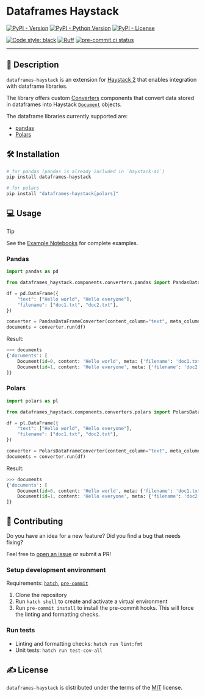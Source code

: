 # Dataframes Haystack

[![PyPI - Version](https://img.shields.io/pypi/v/dataframes-haystack.svg)](https://pypi.org/project/dataframes-haystack)
[![PyPI - Python Version](https://img.shields.io/pypi/pyversions/dataframes-haystack?logo=python&logoColor=white)](https://pypi.org/project/dataframes-haystack)
[![PyPI - License](https://img.shields.io/pypi/l/dataframes-haystack.svg)](https://pypi.org/project/dataframes-haystack)


[![Code style: black](https://img.shields.io/badge/code%20style-black-000000.svg)](https://github.com/psf/black)
[![Ruff](https://img.shields.io/endpoint?url=https://raw.githubusercontent.com/astral-sh/ruff/main/assets/badge/v2.json)](https://github.com/astral-sh/ruff)
[![pre-commit.ci status](https://results.pre-commit.ci/badge/github/EdAbati/dataframes-haystack/main.svg)](https://results.pre-commit.ci/latest/github/EdAbati/dataframes-haystack/main)

-----

## 📃 Description

`dataframes-haystack` is an extension for [Haystack 2](https://docs.haystack.deepset.ai/docs/intro) that enables integration with dataframe libraries.

The library offers custom [Converters](https://docs.haystack.deepset.ai/docs/converters) components that convert data stored in dataframes into Haystack [`Document`](https://docs.haystack.deepset.ai/docs/data-classes#document) objects.

The dataframe libraries currently supported are:
- [pandas](https://pandas.pydata.org/)
- [Polars](https://pola.rs)

## 🛠️ Installation

```sh
# for pandas (pandas is already included in `haystack-ai`)
pip install dataframes-haystack

# for polars
pip install "dataframes-haystack[polars]"
```

## 💻 Usage

> [!TIP]
> See the [Example Notebooks](./notebooks) for complete examples.

### Pandas

```python
import pandas as pd

from dataframes_haystack.components.converters.pandas import PandasDataFrameConverter

df = pd.DataFrame({
    "text": ["Hello world", "Hello everyone"],
    "filename": ["doc1.txt", "doc2.txt"],
})

converter = PandasDataFrameConverter(content_column="text", meta_columns=["filename"])
documents = converter.run(df)
```

Result:
```python
>>> documents
{'documents': [
    Document(id=0, content: 'Hello world', meta: {'filename': 'doc1.txt'}),
    Document(id=1, content: 'Hello everyone', meta: {'filename': 'doc2.txt'})
]}
```

### Polars

```python
import polars as pl

from dataframes_haystack.components.converters.polars import PolarsDataFrameConverter

df = pl.DataFrame({
    "text": ["Hello world", "Hello everyone"],
    "filename": ["doc1.txt", "doc2.txt"],
})

converter = PolarsDataFrameConverter(content_column="text", meta_columns=["filename"])
documents = converter.run(df)
```

Result:
```python
>>> documents
{'documents': [
    Document(id=0, content: 'Hello world', meta: {'filename': 'doc1.txt'}),
    Document(id=1, content: 'Hello everyone', meta: {'filename': 'doc2.txt'})
]}
```

## 🤝 Contributing

Do you have an idea for a new feature? Did you find a bug that needs fixing?

Feel free to [open an issue](https://github.com/EdAbati/dataframes-haystack/issues) or submit a PR!

### Setup development environment

Requirements: [`hatch`](https://hatch.pypa.io/latest/install/), [`pre-commit`](https://pre-commit.com/#install)

1. Clone the repository
1. Run `hatch shell` to create and activate a virtual environment
1. Run `pre-commit install` to install the pre-commit hooks. This will force the linting and formatting checks.

### Run tests

- Linting and formatting checks: `hatch run lint:fmt`
- Unit tests: `hatch run test-cov-all`

## ✍️ License

`dataframes-haystack` is distributed under the terms of the [MIT](https://spdx.org/licenses/MIT.html) license.
